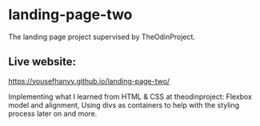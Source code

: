 # landing-page-two

The landing page project supervised by TheOdinProject.

## Live website:

https://yousefhanyy.github.io/landing-page-two/

Implementing what I learned from HTML & CSS at theodinproject: Flexbox model and alignment, Using divs as containers to help with the styling process later on and more.
